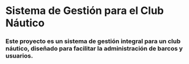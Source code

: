<h1>Sistema de Gestión para el Club Náutico</h1>
<h3>Este proyecto es un sistema de gestión integral para un club náutico, diseñado para facilitar la administración de barcos y usuarios.</h3>
